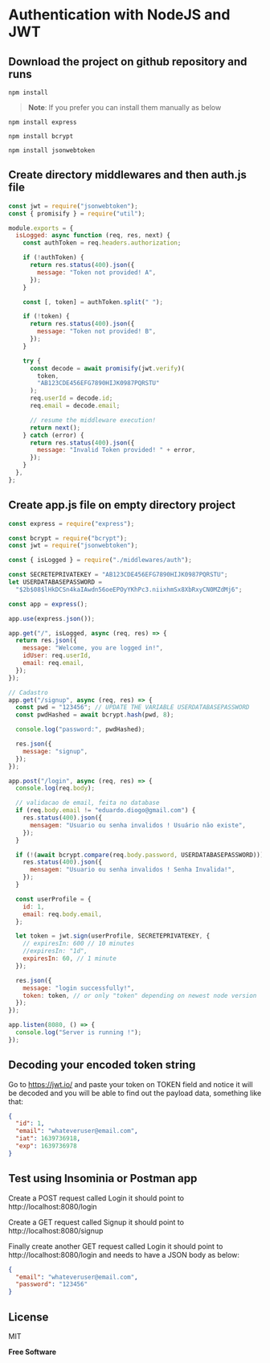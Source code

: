 # Authentication with NodeJS and JWT

## Download the project on github repository and runs

`npm install`

> **Note**: If you prefer you can install them manually as below

`npm install express`

`npm install bcrypt`

`npm install jsonwebtoken`

## Create directory middlewares and then auth.js file

```javascript
const jwt = require("jsonwebtoken");
const { promisify } = require("util");

module.exports = {
  isLogged: async function (req, res, next) {
    const authToken = req.headers.authorization;

    if (!authToken) {
      return res.status(400).json({
        message: "Token not provided! A",
      });
    }

    const [, token] = authToken.split(" ");

    if (!token) {
      return res.status(400).json({
        message: "Token not provided! B",
      });
    }

    try {
      const decode = await promisify(jwt.verify)(
        token,
        "AB123CDE456EFG7890HIJK0987PQRSTU"
      );
      req.userId = decode.id;
      req.email = decode.email;

      // resume the middleware execution!
      return next();
    } catch (error) {
      return res.status(400).json({
        message: "Invalid Token provided! " + error,
      });
    }
  },
};
```

## Create app.js file on empty directory project

```javascript
const express = require("express");

const bcrypt = require("bcrypt");
const jwt = require("jsonwebtoken");

const { isLogged } = require("./middlewares/auth");

const SECRETEPRIVATEKEY = "AB123CDE456EFG7890HIJK0987PQRSTU";
let USERDATABASEPASSWORD =
  "$2b$08$lHkDCSn4kaIAwdn56oeEPOyYKhPc3.niixhmSx8XbRxyCN0MZdMj6";

const app = express();

app.use(express.json());

app.get("/", isLogged, async (req, res) => {
  return res.json({
    message: "Welcome, you are logged in!",
    idUser: req.userId,
    email: req.email,
  });
});

// Cadastro
app.get("/signup", async (req, res) => {
  const pwd = "123456"; // UPDATE THE VARIABLE USERDATABASEPASSWORD
  const pwdHashed = await bcrypt.hash(pwd, 8);

  console.log("password:", pwdHashed);

  res.json({
    message: "signup",
  });
});

app.post("/login", async (req, res) => {
  console.log(req.body);

  // validacao de email, feita no database
  if (req.body.email != "eduardo.diogo@gmail.com") {
    res.status(400).json({
      mensagem: "Usuario ou senha invalidos ! Usuário não existe",
    });
  }

  if (!(await bcrypt.compare(req.body.password, USERDATABASEPASSWORD))) {
    res.status(400).json({
      mensagem: "Usuario ou senha invalidos ! Senha Invalida!",
    });
  }

  const userProfile = {
    id: 1,
    email: req.body.email,
  };

  let token = jwt.sign(userProfile, SECRETEPRIVATEKEY, {
    // expiresIn: 600 // 10 minutes
    //expiresIn: "1d",
    expiresIn: 60, // 1 minute
  });

  res.json({
    message: "login successfully!",
    token: token, // or only "token" depending on newest node version
  });
});

app.listen(8080, () => {
  console.log("Server is running !");
});
```

## Decoding your encoded token string

Go to https://jwt.io/ and paste your token on TOKEN field and notice it will be decoded and you will be able to find out the payload data, something like that:

```json
{
  "id": 1,
  "email": "whateveruser@email.com",
  "iat": 1639736918,
  "exp": 1639736978
}
```

## Test using Insominia or Postman app

Create a POST request called Login it should point to http://localhost:8080/login

Create a GET request called Signup it should point to http://localhost:8080/signup

Finally create another GET request called Login it should point to http://localhost:8080/login and needs to have a JSON body as below:

```json
{
  "email": "whateveruser@email.com",
  "password": "123456"
}
```

## License

MIT

**Free Software**
